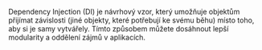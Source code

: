 Dependency Injection (DI) je návrhový vzor, který umožňuje objektům přijímat závislosti (jiné objekty, které potřebují ke svému běhu) 
místo toho, aby si je samy vytvářely. Tímto způsobem můžete dosáhnout lepší modularity a oddělení zájmů v aplikacích.

